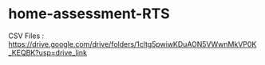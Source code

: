 # home-assessment-RTS

CSV Files : https://drive.google.com/drive/folders/1cltg5pwiwKDuAON5VWwnMkVP0K_KEQBK?usp=drive_link 
